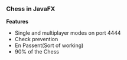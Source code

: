 <h3>Chess in JavaFX</h3>
<b>Features</b>
<ul>
  <li>Single and multiplayer modes on port 4444</li>
  <li>Check prevention</li>
  <li>En Passent(Sort of working)</li>
  <li>90% of the Chess</li>
</ul>

